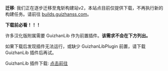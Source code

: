 **迁移**: 我们正在逐步迁移至鬼斩构建站v2，本站点目前仅提供下载，不再执行新的构建任务。请前往 [builds.guizhanss.com](https://builds.guizhanss.com)。

**下载前必看！！！**

许多汉化版附属需要 GuizhanLib 作为前置插件。**该需求不会在下方列出。**

如果下载后发现插件无法运行，或缺少 GuizhanLibPlugin 前置，请下载 GuizhanLib 插件后再试。

GuizhanLib 插件下载: [点击前往](/ybw0014/GuizhanLibPlugin/master)
